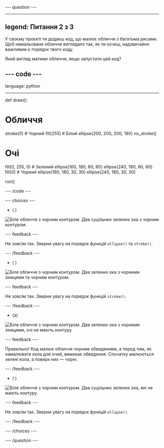 --- question ---

---
legend: Питання 2 з 3
---

У своєму проєкті ти додаєш код, що малює обличчя з багатьма рисами. Щоб намальоване обличчя виглядало так, як ти хочеш, надзвичайно важливим є порядок твого коду.

Який вигляд матиме обличчя, якщо запустити цей код?

--- code ---
---
language: python

---

def draw():

  # Обличчя
  stroke(0) # Чорний
  fill(255) # Білий
  ellipse(200, 200, 200, 190)
  no_stroke()
  
  # Очі
  fill(0, 255, 0) # Зелений
  ellipse(160, 180, 60, 60)
  ellipse(240, 180, 60, 60)
  fill(0) # Чорний
  ellipse(160, 180, 30, 30)
  ellipse(240, 180, 30, 30)
  
run()

--- /code ---

--- choices ---

- ( )

![Біле обличчя з чорним контуром. Два суцільних зелених ока з чорним контуром.](images/face1.png)

 --- feedback ---

 Не зовсім так. Зверни увагу на порядок функцій `ellipse()` та `stroke()`.

 --- /feedback ---

- ( )

![Біле обличчя з чорним контуром. Два зелених ока з чорними зіницями та чорним контуром.](images/face2.png)

 --- feedback ---

 Не зовсім так. Зверни увагу на порядок функцій `stroke()`.

 --- /feedback ---

- (x)

![Біле обличчя з чорним контуром. Два зелених ока з чорними зіницями, очі не мають контуру.](images/face3.png)

 --- feedback ---

 Правильно! Код малює обличчя чорним обведенням, а перед тим, як намалювати кола для очей, вимикає обведення. Спочатку малюються зелені кола, а поверх них — чорні.

 --- /feedback ---

- ( )

![Біле обличчя з чорним контуром. Два суцільних зелених ока, які не мають контуру.](images/face4.png)

 --- feedback ---

 Не зовсім так. Зверни увагу на порядок функцій `ellipse()`.

 --- /feedback ---

--- /choices ---

--- /question ---
